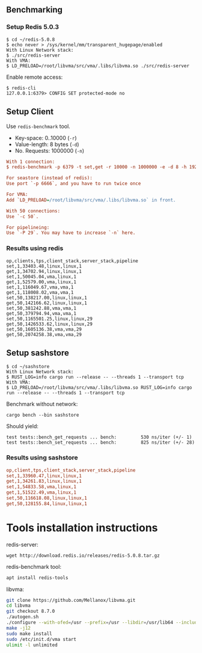 ## Benchmarking 

### Setup Redis 5.0.3

```
$ cd ~/redis-5.0.8
$ echo never > /sys/kernel/mm/transparent_hugepage/enabled
With Linux Network stack:
$ ./src/redis-server
With VMA:
$ LD_PRELOAD=/root/libvma/src/vma/.libs/libvma.so ./src/redis-server
```

Enable remote access:
```
$ redis-cli
127.0.0.1:6379> CONFIG SET protected-mode no
```

## Setup Client

Use `redis-benchmark` tool.

* Key-space: 0..10000 (`-r`)
* Value-length: 8 bytes (`-d`)
* No. Requests: 1000000 (`-n`)

```cfg
With 1 connection:
$ redis-benchmark -p 6379 -t set,get -r 10000 -n 1000000 -e -d 8 -h 192.168.100.117 -c 1

For seastore (instead of redis):
Use port `-p 6666`, and you have to run twice once 

For VMA:
Add `LD_PRELOAD=/root/libvma/src/vma/.libs/libvma.so` in front.

With 50 connections:
Use `-c 50`.

For pipelineing:
Use `-P 29`. You may have to increase `-n` here.
```

### Results using redis

```
op,clients,tps,client_stack,server_stack,pipeline
set,1,33403.48,linux,linux,1
get,1,34702.94,linux,linux,1
set,1,50045.04,vma,linux,1
get,1,52579.00,vma,linux,1
set,1,116049.67,vma,vma,1
get,1,118008.02,vma,vma,1
set,50,138217.00,linux,linux,1
get,50,142166.62,linux,linux,1
set,50,381242.88,vma,vma,1
get,50,379794.94,vma,vma,1
set,50,1165501.25,linux,linux,29
get,50,1426533.62,linux,linux,29
set,50,1605136.38,vma,vma,29
get,50,2074258.38,vma,vma,29
```


## Setup sashstore

```
$ cd ~/sashstore
With Linux Network stack:
$ RUST_LOG=info cargo run --release -- --threads 1 --transport tcp
With VMA:
$ LD_PRELOAD=/root/libvma/src/vma/.libs/libvma.so RUST_LOG=info cargo run --release -- --threads 1 --transport tcp
```

Benchmark without network:
```
cargo bench --bin sashstore
```

Should yield:
```
test tests::bench_get_requests ... bench:         530 ns/iter (+/- 1)
test tests::bench_set_requests ... bench:         825 ns/iter (+/- 28)
```

### Results using sashstore

```cfg
op,client,tps,client_stack,server_stack,pipeline
set,1,33960.47,linux,linux,1
get,1,34261.83,linux,linux,1
set,1,54833.58,vma,linux,1
get,1,51522.49,vma,linux,1
set,50,116618.08,linux,linux,1
get,50,128155.84,linux,linux,1
```

# Tools installation instructions

redis-server:

```
wget http://download.redis.io/releases/redis-5.0.8.tar.gz
```

redis-benchmark tool:

```bash
apt install redis-tools
```

libvma:

```bash
git clone https://github.com/Mellanox/libvma.git
cd libvma
git checkout 8.7.0
./autogen.sh
./configure --with-ofed=/usr --prefix=/usr --libdir=/usr/lib64 --includedir=/usr/include --docdir=/usr/share/doc/libvma --sysconfdir=/etc
make -j12
sudo make install
sudo /etc/init.d/vma start
ulimit -l unlimited
```